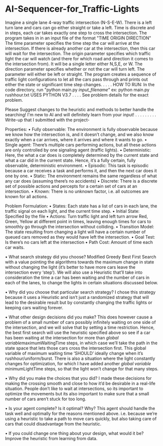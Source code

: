 # AI-Sequencer-for_Traffic-Lights

Imagine a single lane 4-way traffic intersection (N-S-E-W). There is a left turn lane and cars can go either straight or take a left. 
Time is discrete and in steps, each car takes exactly one step to cross the intersection.
The program takes in in an input file of the format "TIME ORIGIN DIRECTION"
The time parameter specifies the time step the car will arrive at the intersection. If there is already another car at the intersection, then this car will wait for the intersection. The origin parameter specifies which traffic light the car will watch (and there for which road and direction it comes to the intersection from). It will be a single letter either N,S,E, or W. The direction parameter specifies whether or not the car will turn left. The parameter will either be left or straight.
The program creates a sequence of traffic light configurations to let all the cars pass through and prints out either the state or significant time step changes.
.
.
.
.
HOW TO RUN:
In the code directory, run "python main.py *input_filename*"
ex: python main.py rushhour.txt
USES PYTHON V3.7
.
.
.
.
See problem details for the exact problem.

Please Suggest changes to the heuristic and methods to better handle the searching! I'm new to AI and will definitely learn from your input!
.
.
.
.
.
.
.
.
.
Write-up that I submitted with the project-

Properties: 
•	Fully observable: The environment is fully observable because we know how the intersection is, and it doesn’t change, and we also know exactly when a car arrives, where it arrives and where it wants to go.
•	Single agent: There’s multiple cars performing actions, but all these actions are only controlled by one signaling agent (traffic lights). 
•	Deterministic: Here, the what a car does is completely determined by the current state and what a car did in the current state. Hence, it’s a fully certain, fully observable, deterministic environment. 
•	Episodic: This task is episodic because a car receives a task and performs it, and then the next car does it one by one.
•	Static: The environment remains the same regardless of what any car does (assuming there’s no accidents)
•	Discrete: There is a discrete set of possible actions and percepts for a certain set of cars at an intersection. 
•	Known: There is no unknown factor, i.e. all outcomes are known for all actions.

Problem Formulation:
•	States: Each state has a list of cars in each lane, the traffic signal on each light, and the current time step.
•	Initial State: Specified by the file
•	Actions: Turn traffic light and left turn arrow Red, Green, Yellow at different point in times, leaving enough times for cars to smoothly go through the intersection without colliding.
•	Transition Model: The state resulting from changing a light will have a certain number of queued cars removed as they would have left the intersection.
•	Goal Test: Is there’s no cars left at the intersection
•	Path Cost: Amount of time each car waits.

•	What search strategy did you choose?
Modified Greedy Best First Search with a value pointing the algorithms towards the maximum change in state without changing the light (it’s better to have more cars leave the intersection every ‘step’). We will also use a Heuristic that’ll take into consideration the time a car has been waiting and the number of cars in each of the lanes, to change the lights in certain situations discussed below.

•	Why did you choose that particular search strategy? 
I chose this strategy because it uses a Heuristic and isn’t just a randomized strategy that will lead to the desirable result but by constantly changing the traffic lights or keeping cars waiting forever.

•	What other design decisions did you make?
This does however cause a problem of a small number of cars possibly infinitely waiting on one side of the intersection, and we will solve that by setting a time restriction. Hence, the best first search will use the heuristic specified above so see if a car has been waiting at the intersection for more than *global variable*maximumWaitingTime steps, in which case we’ll take the path in the state space that lets those cars cross the intersection first.
This global variable of maximum waiting time ‘SHOULD’ ideally change when it’s rushhour/uniform/burst.
There is also a situation where the light constantly changes for optimization, for which I have added another *global variable* minimumLightTime steps, so that the light won’t change for that many steps.

•	Why did you make the choices that you did? 
I made these decisions for making the crossing smooth and close to how it’d be desirable in a real-life situation. People don’t like to wait at intersections, so its important to optimize the movements but its also important to make sure that a small number of cars aren’t stuck for too long. 

•	Is your agent complete? Is it optimal? Why? 
This agent should handle the task well and optimally for the reasons mentioned above. i.e. because we’re using a heuristic to take a path to move cars quickly, but also taking care of cars that could disadvantage from the heuristic.

•	If you could change one thing about your design, what would it be?
Improve the heuristic from learning from data.
